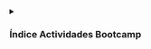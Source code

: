 

<details>
  <summary><h3>Índice Actividades Bootcamp</h3></summary>
      <details>
        <summary><h4>Módulo 2 - Fundamentos del Desarrollo Front End</h4> </summary>
           <h5> 1.- Aspectos principales del desarrollo en web</h5>
              - <a href="https://github.com/JuanAndresSalas/M2-ABRPO_1.git">Actividad Grupal: M2-ABRPO_1</a>
           <h5> 2.- Hojas de Estilos CSS</h5>
              - <a href="https://github.com/JuanAndresSalas/M2-ABRPO_2.git">Actividad Grupal: M2-ABRPO_2</a><p>
              - <a href="https://github.com/JuanAndresSalas/M2-ABP_Portafolio.git">Actividad Personal: M2-ABP_Portafolio</a>
           <h5> 3.- Responsividad / Bootstrap</h5>
              - <a href="https://github.com/JuanAndresSalas/M2_ABPRO-3-EJERCICIO-GRUPAL.git">Actividad Grupal: M2_ABPRO_3</a>
      </details>
      <details>
        <summary> <h4>  Módulo 3 - Fundamentos de Programación en JavaScript</h4> </summary>
          <h5> 1.- Introducción al lenguaje Javascript</h5>
            - <a href="https://github.com/JuanAndresSalas/M3-ABP_1.git">Actividad Personal: M3-ABP_1</a><p>
            - <a href="https://github.com/JuanAndresSalas/Proyecto-Personal-Bootcamp-UNAB.git">Actividad Personal: M3-ABP Portafolio</a>
          <h5> 2.- Objetos</h5>
            - <a href="https://github.com/Sasdalorian/proyecto-grupal-M3.git">Actividad Grupal: M3-ABRPO_2</a><p><p>
            - <a href="https://github.com/JuanAndresSalas/Ejercicios-Individuales.git">Actividad Personal: M3-ABP_2</a><p>
            - <a href="https://github.com/JuanAndresSalas/Ejercicios-Javascript.git">Actividad Personal: M3-ABP_3</a><p>
            - <a href="https://github.com/JuanAndresSalas/M3-ABP_4-Ejercicios-JS.git">Actividad Personal: M3-ABP_4</a><p>
            - <a href="https://github.com/JuanAndresSalas/M3-ABP_5-Ejercicios-JS.git">Actividad Personal: M3-ABP_5</a><p>
            - <a href="https://github.com/JuanAndresSalas/Proyecto-Personal-Bootcamp-UNAB.git">Actividad Personal: M3-ABP_Portafolio</a><p>
            - <a href="https://github.com/Sasdalorian/proyecto-grupal-M3.git">Actividad Grupal: Evaluación Módulo</a><p>
      </details>
      <details>
        <summary> <h4>Módulo 4: Programación Avanzada en Javascript</h4> </summary>
          <h5> 1. Orientación a Objetos en Javascript</h5>
            - <a href="https://github.com/JuanAndresSalas/Ejercicio-JS-POO.git">Actividad Individual: M4-ABP_1</a><p>
      </details>
 </details>

### 

</details>


